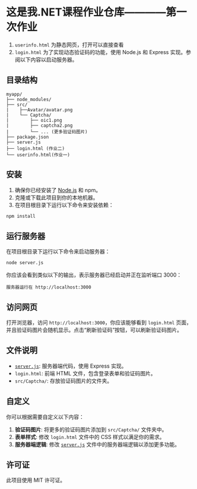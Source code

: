
# 这是我.NET课程作业仓库————第一次作业
1. `userinfo.html` 为静态网页，打开可以直接查看
2. `login.html` 为了实现动态验证码的功能，使用 Node.js 和 Express 实现。参阅以下内容以启动服务器。

## 目录结构

```
myapp/ 
├── node_modules/ 
├── src/
|    ├──Avatar/avatar.png
|    └── Captcha/ 
|        ├── oic1.png 
|        ├── captcha2.png 
|        └── ... (更多验证码图片)
├── package.json 
├── server.js 
├── login.html (作业二)
└── userinfo.html(作业一)
```


## 安装

1. 确保你已经安装了 [Node.js](https://nodejs.org/) 和 npm。
2. 克隆或下载此项目到你的本地机器。
3. 在项目根目录下运行以下命令来安装依赖：

```bash
npm install
```

## 运行服务器

在项目根目录下运行以下命令来启动服务器：

```bash
node server.js
```

你应该会看到类似以下的输出，表示服务器已经启动并正在监听端口 3000：

```
服务器运行在 http://localhost:3000
```

## 访问网页

打开浏览器，访问 `http://localhost:3000`，你应该能够看到 `login.html` 页面，并且验证码图片会随机显示。点击“刷新验证码”按钮，可以刷新验证码图片。

## 文件说明

- [`server.js`](./server.js): 服务器端代码，使用 Express 实现。
- `login.html`: 前端 HTML 文件，包含登录表单和验证码图片。
- `src/Captcha/`: 存放验证码图片的文件夹。

## 自定义

你可以根据需要自定义以下内容：

1. **验证码图片**: 将更多的验证码图片添加到 `src/Captcha/` 文件夹中。
2. **表单样式**: 修改 `login.html` 文件中的 CSS 样式以满足你的需求。
3. **服务器端逻辑**: 修改 [`server.js`](./server.js) 文件中的服务器端逻辑以添加更多功能。

## 许可证

此项目使用 MIT 许可证。


